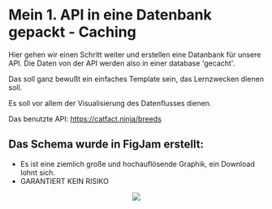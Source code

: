 # Mein 1. API in eine Datenbank gepackt - Caching

Hier gehen wir einen Schritt weiter und erstellen eine Datanbank für unsere API.
Die Daten von der API werden also in einer database 'gecacht'.

Das soll ganz bewußt ein einfaches Template sein, das Lernzwecken dienen soll. 

Es soll vor allem der Visualisierung des Datenflusses dienen. 

Das benutzte API:
https://catfact.ninja/breeds

## Das Schema wurde in FigJam erstellt: 
* Es ist eine ziemlich große und hochauflösende Graphik, ein Download lohnt sich. 
* GARANTIERT KEIN RISIKO

<p align="center">
<img src=img/API_within_database.png  >
</p>



